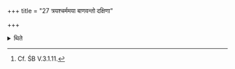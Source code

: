 +++
title = "27 त्रयश्चर्ममया बाणवन्तो दक्षिणा"

+++

<details><summary>थिते</summary>

27. (For this) three (quivers) of leather containing arrows[^1] is the sacrificial gift; or a bow wound with reed.   

[^1]: Cf. ŚB V.3.1.11. 
</details>

